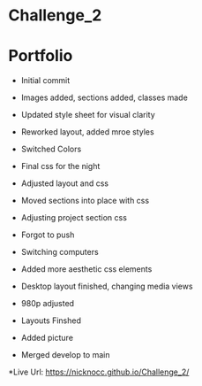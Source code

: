 # Challenge_2
 
# Portfolio

* Initial commit

* Images added, sections added, classes made

* Updated style sheet for visual clarity

* Reworked layout, added mroe styles

* Switched Colors

* Final css for the night

* Adjusted layout and css

* Moved sections into place with css

* Adjusting project section css

* Forgot to push

* Switching computers

* Added more aesthetic css elements

* Desktop layout finished, changing media views

* 980p adjusted

* Layouts Finshed

* Added picture

* Merged develop to main

*Live Url: https://nicknocc.github.io/Challenge_2/
